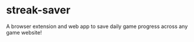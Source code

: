 # streak-saver

A browser extension and web app to save daily game progress across any game website!